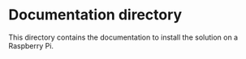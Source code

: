 # Documentation directory
This directory contains the documentation to install the solution on a Raspberry Pi.
